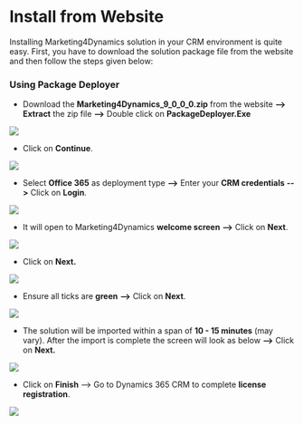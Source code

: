 # Install from Website

Installing Marketing4Dynamics solution in your CRM environment is quite easy. First, you have to download the solution package file from the website and then follow the steps given below:

### Using Package Deployer

* Download the **Marketing4Dynamics\_9\_0\_0\_0.zip** from the website **-->** **Extract** the zip file **-->** Double click on **PackageDeployer.Exe**

![](<../../.gitbook/assets/Install\_1 (1).png>)

* Click on **Continue**.

![](<../../.gitbook/assets/Install\_2 (2).png>)

* Select **Office 365** as deployment type **-->** Enter your **CRM credentials** **-->** Click on **Login**.

![](<../../.gitbook/assets/Install\_3 (7).png>)

* It will open to Marketing4Dynamics **welcome screen** **-->** Click on **Next**.

![](<../../.gitbook/assets/Install\_4 (5).png>)

* Click on **Next.**

![](<../../.gitbook/assets/Install\_5 (2).png>)

* Ensure all ticks are **green** **-->** Click on **Next**.

![](../../.gitbook/assets/Install\_6.png)

* The solution will be imported within a span of **10 - 15 minutes** (may vary). After the import is complete the screen will look as below **-->** Click on **Next.**

![](../../.gitbook/assets/Install\_7.png)

* Click on **Finish** --> Go to Dynamics 365 CRM to complete **license registration**.

![](../../.gitbook/assets/Install\_8.png)



